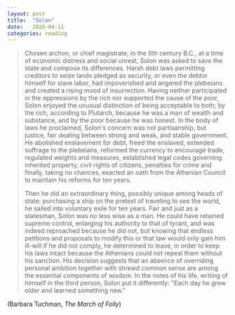 ```yaml
---
layout: post
title:  "Solon"
date:   2020-04-11
categories: reading
---
```


> Chosen archon, or chief magistrate, in the 6th century B.C., at a time of economic distress and social unrest, Solon was asked to save the state and compose its differences. Harsh debt laws permitting creditors to seize lands pledged as security, or even the debtor himself for slave labor, had impoverished and angered the plebeians and created a rising mood of insurrection. Having neither participated in the oppressions by the rich nor supported the cause of the poor, Solon enjoyed the unusual distinction of being acceptable to both; by the rich, according to Plutarch, because he was a man of wealth and substance, and by the poor because he was honest. In the body of laws he proclaimed, Solon's concern was not partisanship, but justice, fair dealing between strong and weak, and stable government. He abolished enslavement for debt, freed the enslaved, extended suffrage to the plebeians, reformed the currency to encourage trade, regulated weights and measures, established legal codes governing inherited property, civil rights of citizens, penalties for crime and finally, taking no chances, exacted an oath from the Athenian Council to maintain his reforms for ten years.
>
> Then he did an extraordinary thing, possibly unique among heads of state: purchasing a ship on the pretext of traveling to see the world, he sailed into voluntary exile for ten years. Fair and just as a statesman, Solon was no less wise as a man. He could have retained supreme control, enlarging his authority to that of tyrant, and was indeed reproached because he did not, but knowing that endless petitions and proposals to modify this or that law would only gain him ill-will if he did not comply, he determined to leave, in order to keep his laws intact because the Athenians could not repeal them without his sanction. His decision suggests that an absence of overriding personal ambition together with shrewd common sense are among the essential components of wisdom. In the notes of his life, writing of himself in the third person, Solon put it differently: "Each day he grew older and learned something new."

(Barbara Tuchman, _The March of Folly_)
